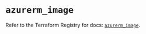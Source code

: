 # `azurerm_image`

Refer to the Terraform Registry for docs: [`azurerm_image`](https://registry.terraform.io/providers/hashicorp/azurerm/4.51.0/docs/resources/image).
